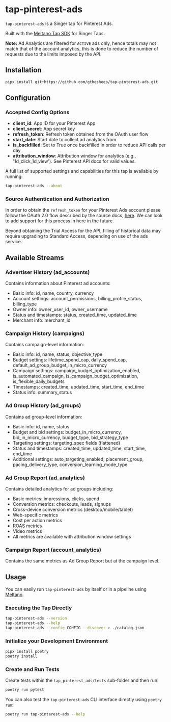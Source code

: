 # tap-pinterest-ads

`tap-pinterest-ads` is a Singer tap for Pinterest Ads.

Built with the [Meltano Tap SDK](https://sdk.meltano.com) for Singer Taps.

**Note:** Ad Analytics are filtered for `ACTIVE` ads only, hence totals may not match that of the account analytics, this is done to reduce the number of requests due to the limits imposed by the API.

## Installation

```bash
pipx install git+https://github.com/gthesheep/tap-pinterest-ads.git
```

## Configuration

### Accepted Config Options

- **client_id**: App ID for your Pinterest App
- **client_secret**: App secret key
- **refresh_token**: Refresh token obtained from the OAuth user flow
- **start_date**: Start date to collect ad analytics from
- **is_backfilled**: Set to True once backfilled in order to reduce API calls per day
- **attribution_window**: Attribution window for analytics (e.g., '1d_click_1d_view'). See Pinterest API docs for valid values.

A full list of supported settings and capabilities for this
tap is available by running:

```bash
tap-pinterest-ads --about
```

### Source Authentication and Authorization

In order to obtain the ```refresh_token``` for your Pinterest Ads account
please follow the OAuth 2.0 flow described by the source docs, [here](https://developers.pinterest.com/docs/api/v5/#tag/Authentication).
We can look to add support for this process in here in the future.

Beyond obtaining the Trial Access for the API, filling of historical data
may require upgrading to Standard Access, depending on use of the ads service.

## Available Streams

### Advertiser History (ad_accounts)
Contains information about Pinterest ad accounts:
- Basic info: id, name, country, currency
- Account settings: account_permissions, billing_profile_status, billing_type
- Owner info: owner_user_id, owner_username
- Status and timestamps: status, created_time, updated_time
- Merchant info: merchant_id

### Campaign History (campaigns)
Contains campaign-level information:
- Basic info: id, name, status, objective_type
- Budget settings: lifetime_spend_cap, daily_spend_cap, default_ad_group_budget_in_micro_currency
- Campaign settings: campaign_budget_optimization_enabled, is_automated_campaign, is_campaign_budget_optimization, is_flexible_daily_budgets
- Timestamps: created_time, updated_time, start_time, end_time
- Status info: summary_status

### Ad Group History (ad_groups)
Contains ad group-level information:
- Basic info: id, name, status
- Budget and bid settings: budget_in_micro_currency, bid_in_micro_currency, budget_type, bid_strategy_type
- Targeting settings: targeting_spec fields (flattened)
- Status and timestamps: created_time, updated_time, start_time, end_time
- Additional settings: auto_targeting_enabled, placement_group, pacing_delivery_type, conversion_learning_mode_type

### Ad Group Report (ad_analytics)
Contains detailed analytics for ad groups including:
- Basic metrics: impressions, clicks, spend
- Conversion metrics: checkouts, leads, signups
- Cross-device conversion metrics (desktop/mobile/tablet)
- Web-specific metrics
- Cost per action metrics
- ROAS metrics
- Video metrics
- All metrics are available with attribution window settings

### Campaign Report (account_analytics)
Contains the same metrics as Ad Group Report but at the campaign level.

## Usage

You can easily run `tap-pinterest-ads` by itself or in a pipeline using [Meltano](https://meltano.com/).

### Executing the Tap Directly

```bash
tap-pinterest-ads --version
tap-pinterest-ads --help
tap-pinterest-ads --config CONFIG --discover > ./catalog.json
```

### Initialize your Development Environment

```bash
pipx install poetry
poetry install
```

### Create and Run Tests

Create tests within the `tap_pinterest_ads/tests` sub-folder and
  then run:

```bash
poetry run pytest
```

You can also test the `tap-pinterest-ads` CLI interface directly using `poetry run`:

```bash
poetry run tap-pinterest-ads --help
```
